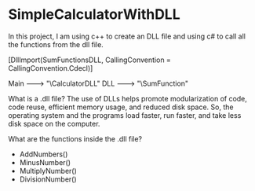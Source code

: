 # SimpleCalculatorWithDLL

In this project, I am using c++ to create an DLL file and using c# to call all the functions from the dll file.

[DllImport(SumFunctionsDLL, CallingConvention = CallingConvention.Cdecl)]

Main ---> "\CalculatorDLL\"
DLL  ---> "\SumFunction\"


What is a .dll file?
The use of DLLs helps promote modularization of code, code reuse, efficient memory usage, 
and reduced disk space. So, the operating system and the programs load faster, run faster, and take less disk space on the computer.

What are the functions inside the .dll file?
- AddNumbers()
- MinusNumber()
- MultiplyNumber()
- DivisionNumber()







